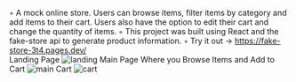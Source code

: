 ◦ A mock online store. Users can browse items, filter items by category and add items to their cart. Users also have the option to edit their cart and change the quantity of items.
◦ This project was built using React and the fake-store api to generate product information.
◦ Try it out → https://fake-store-3t4.pages.dev/  
Landing Page ![landing](https://github.com/MatthewGsell/Fake-Store/assets/122045067/3007b077-b8e8-4cdc-9a57-51226632ac60)
Main Page Where you Browse Items and Add to Cart ![main](https://github.com/MatthewGsell/Fake-Store/assets/122045067/a5604f88-3645-4c5b-9d0f-b5105c8b6ad8)
Cart ![cart](https://github.com/MatthewGsell/Fake-Store/assets/122045067/bd6b0cf1-b313-4c34-aa51-2acaf7f3b2ff)
